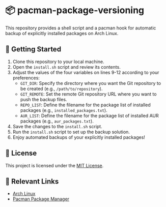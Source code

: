 # 📦 pacman-package-versioning

This repository provides a shell script and a pacman hook for automatic backup of explicitly installed packages on Arch Linux.

🚀 Getting Started
---------------------
1. Clone this repository to your local machine.
2. Open the `install.sh` script and review its contents.
3. Adjust the values of the four variables on lines 9-12 according to your preferences:
   - `GIT_DIR`: Specify the directory where you want the Git repository to be created (e.g., `/path/to/repository`).
   - `GIT_REMOTE`: Set the remote Git repository URL where you want to push the backup files.
   - `REPO_LIST`: Define the filename for the package list of installed packages (e.g., `installed_packages.txt`).
   - `AUR_LIST`: Define the filename for the package list of installed AUR packages (e.g., `aur_packages.txt`).
4. Save the changes to the `install.sh` script.
5. Run the `install.sh` script to set up the backup solution.
6. Enjoy automated backups of your explicitly installed packages!

📃 License
---------------------
This project is licensed under the [MIT License](LICENSE).

🔗 Relevant Links
---------------------
- [Arch Linux](https://www.archlinux.org/)
- [Pacman Package Manager](https://wiki.archlinux.org/title/pacman)
